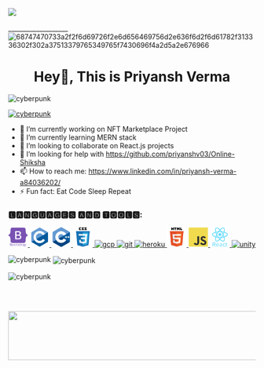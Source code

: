 
<img src="https://user-images.githubusercontent.com/76893116/198944903-f954fd14-9f3d-49f3-8baa-3cbdc1bc9b85.jpg" height="60" >

___________________![68747470733a2f2f6d69726f2e6d656469756d2e636f6d2f6d61782f313336302f302a37513379765349765f7430696f4a2d5a2e676966](https://user-images.githubusercontent.com/76893116/198943500-fef33c9e-65cd-4400-89bd-d333c04b8475.gif)

### <h1 align="center"> Hey👋, This is Priyansh Verma </h1>


<p align="left"> <img src="https://komarev.com/ghpvc/?username=priyanshv03&label=Profile%20views&color=0e75b6&style=flat" alt="cyberpunk" /> </p>

<p align="left"> <a href="https://github.com/ryo-ma/github-profile-trophy"><img src="https://github-profile-trophy.vercel.app/?username=priyanshv03" alt="cyberpunk" /></a> </p>



<!--
**priyanshv03/priyanshv03** is a ✨ _special_ ✨ repository because its `README.md` (this file) appears on your GitHub profile.

Here are some ideas to get you started:
-->

- 🔭 I’m currently working on NFT Marketplace Project
- 🌱 I’m currently learning MERN stack
- 👯 I’m looking to collaborate on React.js projects
- 🤔 I’m looking for help with https://github.com/priyanshv03/Online-Shiksha
- 📫 How to reach me: https://www.linkedin.com/in/priyansh-verma-a84036202/
- ⚡ Fun fact: Eat Code Sleep Repeat




<h3 align="left">🅻🅰🅽🅶🆄🅰🅶🅴🆂 🅰🅽🅳 🆃🅾🅾🅻🆂:</h3>

<p align="left">   
  <a href="https://getbootstrap.com" target="_blank"> <img src="https://raw.githubusercontent.com/devicons/devicon/master/icons/bootstrap/bootstrap-plain-wordmark.svg" alt="bootstrap" width="40" height="40"/> 
  </a>
  <a href="https://www.cprogramming.com/" target="_blank"> <img src="https://raw.githubusercontent.com/devicons/devicon/master/icons/c/c-original.svg" alt="c" width="40" height="40"/> 
  </a>
  <a href="https://www.w3schools.com/cpp/" target="_blank"> 
    <img src="https://raw.githubusercontent.com/devicons/devicon/master/icons/cplusplus/cplusplus-original.svg" alt="cplusplus" width="40" height="40"/> </a> 
  <a href="https://www.w3schools.com/css/" target="_blank"> 
    <img src="https://raw.githubusercontent.com/devicons/devicon/master/icons/css3/css3-original-wordmark.svg" alt="css3" width="40" height="40"/>
  </a>
  <a href="https://cloud.google.com" target="_blank"> <img src="https://www.vectorlogo.zone/logos/google_cloud/google_cloud-icon.svg" alt="gcp" width="40" height="40"/> 
  </a>
  <a href="https://git-scm.com/" target="_blank"> <img src="https://www.vectorlogo.zone/logos/git-scm/git-scm-icon.svg" alt="git" width="40" height="40"/>
  </a>
  <a href="https://heroku.com" target="_blank"> 
    <img src="https://www.vectorlogo.zone/logos/heroku/heroku-icon.svg" alt="heroku" width="40" height="40"/> 
  </a> 
  <a href="https://www.w3.org/html/" target="_blank"> 
    <img src="https://raw.githubusercontent.com/devicons/devicon/master/icons/html5/html5-original-wordmark.svg" alt="html5" width="40" height="40"/> </a>  
  <a href="https://developer.mozilla.org/en-US/docs/Web/JavaScript" target="_blank"> 
    <img src="https://raw.githubusercontent.com/devicons/devicon/master/icons/javascript/javascript-original.svg" alt="javascript" width="40" height="40"/>
  </a> 
  <a href="https://reactjs.org/" target="_blank"> 
    <img src="https://raw.githubusercontent.com/devicons/devicon/master/icons/react/react-original-wordmark.svg" alt="react" width="40" height="40"/>       </a>   
  <a href="https://unity.com/" target="_blank"> <img src="https://www.vectorlogo.zone/logos/unity3d/unity3d-icon.svg" alt="unity" width="40" height="40"/> 
  </a>

<p><img align="left" src="https://github-readme-stats.vercel.app/api/top-langs?username=priyanshv03&show_icons=true&locale=en&layout=compact" alt="cyberpunk" /></p>


<p>&nbsp;<img align="center" src="https://github-readme-stats.vercel.app/api?username=priyanshv03&show_icons=true&locale=en" alt="cyberpunk" /></p>

<p><img align="center" src="https://github-readme-streak-stats.herokuapp.com/?user=priyanshv03&" alt="cyberpunk" /></p>

  <div align="center" width="50">

<!-- 
<p> -->
 <br><br> 
<!--Vibing to : 🎧  </strong></p>

[![Spotify](https://spotify-readme.sp-xd.vercel.app/api/spotify)](https://open.spotify.com/user/31w4w6cl5ziojjy6rznbef3mgdoi) <br>
 -->
<img src="https://user-images.githubusercontent.com/76893116/199645696-3cb33005-a150-4dfa-9e01-773ad952d1a8.gif" width="1800" height="100">
</div>
